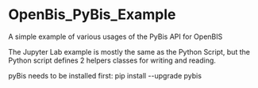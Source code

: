 # OpenBis_PyBis_Example
A simple example of various usages of the PyBis API for OpenBIS

The Jupyter Lab example is mostly the same as the Python Script, but the Python script defines 2 helpers classes for writing and reading. 

pyBis needs to be installed first: pip install --upgrade pybis